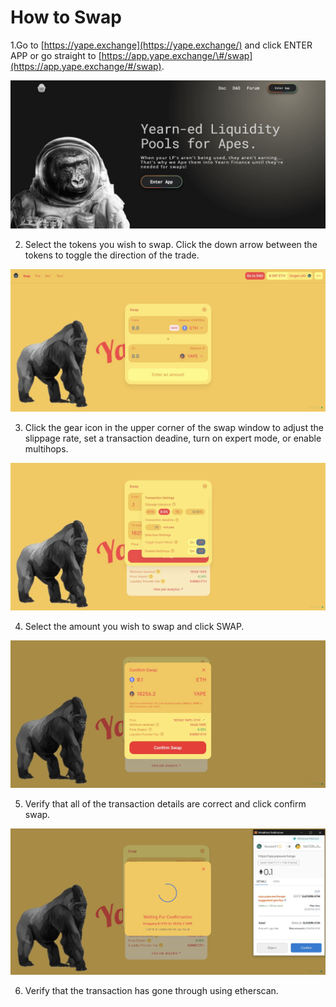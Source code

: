# How to Swap

1.Go to [https://yape.exchange](https://yape.exchange/) and click ENTER APP or go straight to [https://app.yape.exchange/\#/swap](https://app.yape.exchange/#/swap).

![](../.gitbook/assets/0%20%281%29.jpeg)

2. Select the tokens you wish to swap. Click the down arrow between the tokens to toggle the direction of the trade.

![](../.gitbook/assets/1.jpeg)

3. Click the gear icon in the upper corner of the swap window to adjust the slippage rate, set a transaction deadine, turn on expert mode, or enable multihops.

![](../.gitbook/assets/2.jpeg)

4. Select the amount you wish to swap and click SWAP.

![](../.gitbook/assets/3.jpeg)

5. Verify that all of the transaction details are correct and click confirm swap.

![](../.gitbook/assets/4%20%281%29.jpeg)

6. Verify that the transaction has gone through using etherscan.

